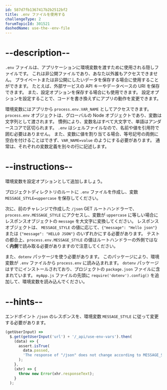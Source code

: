 ```yaml
---
id: 587d7fb1367417b2b2512bf2
title: .env ファイルを使用する
challengeType: 2
forumTopicId: 301521
dashedName: use-the--env-file
---
```


# --description--

`.env` ファイルは、アプリケーションに環境変数を渡すために使用される隠しファイルです。 これは非公開ファイルであり、あなた以外誰もアクセスできません。 プライベートまたは非公開にしたいデータを保存する場合に使用することができます。 たとえば、外部サービスの API キーやデータベースの URI を保存できます。 また、設定オプションを保存する場合にも使用できます。 設定オプションを設定することで、コードを書き換えずにアプリの動作を変更できます。

環境変数にはアプリから `process.env.VAR_NAME` としてアクセスできます。 `process.env` オブジェクトは、グローバルの Node オブジェクトであり、変数は文字列として渡されます。 慣例により、変数名はすべて大文字で、単語はアンダースコアで区切られます。 `.env` はシェルファイルなので、名前や値を引用符で囲む必要はありません。 また、変数に値を割り当てる場合、等号記号の両側に空白を付けることはできず、`VAR_NAME=value` のようにする必要があります。 通常は、それぞれの変数定義を別々の行に記述します。

# --instructions--

環境変数を設定オプションとして追加しましょう。

プロジェクトディレクトリのルートに `.env` ファイルを作成し、変数 `MESSAGE_STYLE=uppercase` を保存してください。

次に、前のチャレンジで作成した `/json` GET ルートハンドラーで、`process.env.MESSAGE_STYLE` にアクセスし、変数が `uppercase` に等しい場合にレスポンスオブジェクトの `message` を大文字に変換してください。 レスポンスオブジェクトは、 `MESSAGE_STYLE` の値に応じて、`{"message": "Hello json"}` または `{"message": "HELLO JSON"}` のいずれかにする必要があります。 テストの都合上、`process.env.MESSAGE_STYLE` の値はルートハンドラーの外側ではなく**内側**で読み取る必要がありますので注意してください。

また、`dotenv` パッケージを使う必要があります。 このパッケージにより、環境変数が `.env` ファイルから `process.env` に読み込まれます。 `dotenv` パッケージはすでにインストールされており、プロジェクトの `package.json` ファイルに含まれています。 `myApp.js` ファイルの先頭に `require('dotenv').config()` を追加して、環境変数を読み込んでください。

# --hints--

エンドポイント `/json` のレスポンスを、環境変数 `MESSAGE_STYLE` に従って変更する必要があります。

```js
(getUserInput) =>
  $.get(getUserInput('url') + '/_api/use-env-vars').then(
    (data) => {
      assert.isTrue(
        data.passed,
        'The response of "/json" does not change according to MESSAGE_STYLE'
      );
    },
    (xhr) => {
      throw new Error(xhr.responseText);
    }
  );
```

